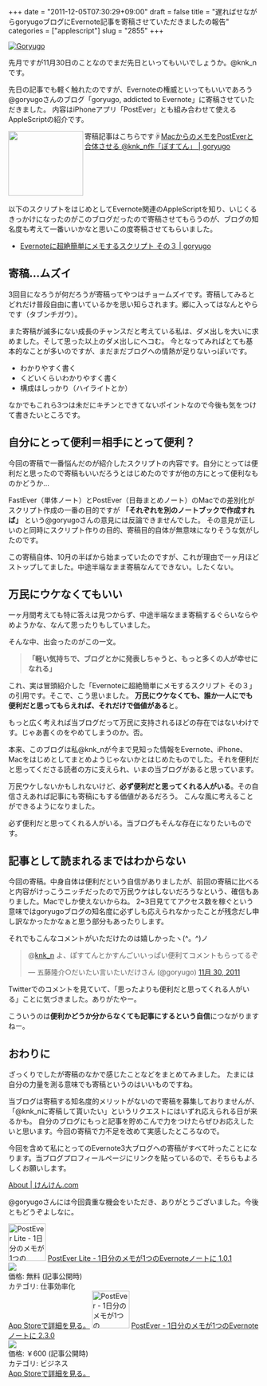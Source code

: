 +++
date = "2011-12-05T07:30:29+09:00"
draft = false
title = "遅ればせながらgoryugoブログにEvernote記事を寄稿させていただきましたの報告"
categories = ["applescript"]
slug = "2855"
+++

<a href="https://knk-n.com/images/2011/12/goryugo.jpg" title="Goryugo"><img src="https://knk-n.com/images/2011/12/goryugo.jpg" alt="Goryugo" title="goryugo.jpg" /></a>

先月ですが11月30日のことなのでまだ先日といってもいいでしょうか。@knk_nです。

先日の記事でも軽く触れたのですが、Evernoteの権威といってもいいであろう@goryugoさんのブログ「goryugo, addicted to Evernote」に寄稿させていただきました。
内容はiPhoneアプリ「PostEver」とも組み合わせて使えるAppleScriptの紹介です。

寄稿記事はこちらです☟<!--more--><table width="100%"><a href="http://goryugo.com/20111130/knk_n_evernote/" target="_blank"><img class="alignleft" align="left" border="0" src="http://capture.heartrails.com/150x130/shadow?http://goryugo.com/20111130/knk_n_evernote/" alt="" width="150" height="130" /></a><a href="http://goryugo.com/20111130/knk_n_evernote/" target="_blank">MacからのメモをPostEverと合体させる @knk_n作「ぽすてん」 | goryugo</a><a href="http://b.hatena.ne.jp/entry/http://goryugo.com/20111130/knk_n_evernote/" target="_blank"><img border="0" src="http://b.hatena.ne.jp/entry/image/http://goryugo.com/20111130/knk_n_evernote/" alt="" /></a></table>


以下のスクリプトをはじめとしてEvernote関連のAppleScriptを知り、いじくるきっかけになったのがこのブログだったので寄稿させてもらうのが、ブログの知名度も考えて一番いいかなと思いこの度寄稿させてもらいました。
<ul><li><a href="http://goryugo.com/20110323/todoevernote/" target="_blank">Evernoteに超絶簡単にメモするスクリプト その３ | goryugo</a><a href="http://b.hatena.ne.jp/entry/http://goryugo.com/20110323/todoevernote/" target="_blank"><img src="http://b.hatena.ne.jp/entry/image/http://goryugo.com/20110323/todoevernote/" alt="" /></a></li></ul>

<h2>寄稿…ムズイ</h2>
3回目になろうが何だろうが寄稿ってやつはチョームズイです。寄稿してみるとどれだけ普段自由に書いているかを思い知らされます。郷に入ってはなんとやらです（タブンチガウ）。

また寄稿が滅多にない成長のチャンスだと考えている私は、ダメ出しを大いに求めました。そして思った以上のダメ出しにヘコむ。
今となってみればとても基本的なことが多いのですが、まだまだブログへの情熱が足りないっぽいです。
<ul>
<li>わかりやすく書く</li>
<li>くどいくらいわかりやすく書く</li>
<li>構成はしっかり（ハイライトとか）</li>
</ul>
なかでもこれら3つは未だにキチンとできてないポイントなので今後も気をつけて書きたいところです。
<h2>自分にとって便利＝相手にとって便利？</h2>
今回の寄稿で一番悩んだのが紹介したスクリプトの内容です。自分にとっては便利だと思ったので寄稿もいいだろうとはじめたのですが他の方にとって便利なものかどうか…

FastEver（単体ノート）とPostEver（日毎まとめノート）のMacでの差別化がスクリプト作成の一番の目的ですが
<strong>「それぞれを別のノートブックで作成すれば」</strong>
という@goryugoさんの意見には反論できませんでした。
その意見が正しいのと同時にスクリプト作りの目的、寄稿目的自体が無意味になりそうな気がしたのです。

この寄稿自体、10月の半ばから始まっていたのですが、これが理由で一ヶ月ほどストップしてました。中途半端なまま寄稿なんてできない。したくない。

<h2>万民にウケなくてもいい</h2>
一ヶ月間考えても特に答えは見つからず、中途半端なまま寄稿するぐらいならやめようかな、なんて思ったりもしていました。

そんな中、出会ったのがこの一文。
<blockquote><strong>「軽い気持ちで、ブログとかに発表しちゃうと、もっと多くの人が幸せになれる」</strong></blockquote>
これ、実は冒頭紹介した「Evernoteに超絶簡単にメモするスクリプト その３」の引用です。そこで、こう思いました。
<strong>万民にウケなくても、誰か一人にでも便利だと思ってもらえれば、それだけで価値がある</strong>と。

もっと広く考えれば当ブログだって万民に支持されるほどの存在ではないわけです。じゃあ書くのをやめてしまうのか。否。

本来、このブログは私@knk_nが今まで見知った情報をEvernote、iPhone、Macをはじめとしてまとめようじゃないかとはじめたものでした。それを便利だと思ってくださる読者の方に支えられ、いまの当ブログがあると思っています。

万民ウケしないかもしれないけど、<strong>必ず便利だと思ってくれる人がいる</strong>。その自信さえあれば記事にも寄稿にもする価値があるだろう。
こんな風に考えることができるようになりました。

必ず便利だと思ってくれる人がいる。当ブログもそんな存在になりたいものです。
<h2>記事として読まれるまではわからない</h2>
今回の寄稿。中身自体は便利だという自信がありましたが、前回の寄稿に比べると内容がけっこうニッチだったので万民ウケはしないだろうなという、確信もありました。Macでしか使えないからね。
2~3日見ててアクセス数を稼ぐという意味ではgoryugoブログの知名度に必ずしも応えられなかったことが残念だし申し訳なかったかなぁと思う部分もあったりします。

それでもこんなコメントがいただけたのは嬉しかったヽ(^。^)ノ

<blockquote class="twitter-tweet" lang="ja"><p>@<a href="https://twitter.com/knk_n">knk_n</a> よ、ぽすてんとかすんごいいっぱい便利てコメントもらってるぞ</p>&mdash; 五藤隆介○だいたい言いたいだけさん (@goryugo) <a href="https://twitter.com/goryugo/status/141906131990740992" data-datetime="2011-11-30T15:47:13+00:00">11月 30, 2011</a></blockquote>

Twitterでのコメントを見ていて、「思ったよりも便利だと思ってくれる人がいる」ことに気づきました。ありがたやー。

こういうのは<strong>便利かどうか分からなくても記事にするという自信</strong>につながりますねー。

<h2>おわりに</h2>
ざっくりでしたが寄稿のなかで感じたことなどをまとめてみました。
たまには自分の力量を測る意味でも寄稿というのはいいものですね。

当ブログは寄稿する知名度的メリットがないので寄稿を募集しておりませんが、「@knk_nに寄稿して貰いたい」というリクエストにはいずれ応えられる日が来るかも。
自分のブログにもっと記事を貯めこんで力をつけたらぜひお応えしたいと思います。今回の寄稿で力不足を改めて実感したところなので。

今回を含めて私にとってのEvernote3大ブログへの寄稿がすべて叶ったことになります。当ブログプロフィールページにリンクを貼っているので、そちらもよろしくお願いします。

<a href="http://knk-n.com/about/" target="_blank">About | けんけん.com</a><a href="http://b.hatena.ne.jp/entry/http://knk-n.com/about/" target="_blank"><img src="http://b.hatena.ne.jp/entry/image/http://knk-n.com/about/" alt="" /></a>

@goryugoさんには今回貴重な機会をいただき、ありがとうございました。今後ともどうぞよしなに。

<a href="http://itunes.apple.com/jp/app//id475299083?mt=8&uo=4" target="new"><img class="appstorehelper_appicn" width="75" height="75" src="http://a3.mzstatic.com/us/r1000/077/Purple/d8/d3/aa/mzl.zgcfxszb.png" alt="PostEver Lite - 1日分のメモが1つのEvernoteノートに - Atech inc."></a>
<a href="http://itunes.apple.com/jp/app//id475299083?mt=8&uo=4" target="new">PostEver Lite - 1日分のメモが1つのEvernoteノートに 1.0.1</a><br>
<a href="http://itunes.apple.com/jp/app//id475299083?mt=8&uo=4" target="itunes_store"><img class="appstorehelper_icn" src="http://ax.phobos.apple.com.edgesuite.net/ja_jp/images/web/linkmaker/badge_appstore-sm.gif" ></a><br>
価格: 無料 (記事公開時)<br>
カテゴリ: 仕事効率化<br>
<a href="http://itunes.apple.com/jp/app//id475299083?mt=8&uo=4" target="new">App Storeで詳細を見る。</a>
<a href="http://itunes.apple.com/jp/app//id422023962?mt=8&uo=4" target="new"><img class="appstorehelper_appicn" width="75" height="75" src="http://a1.mzstatic.com/us/r1000/094/Purple/f0/4e/18/mzm.vyucfpva.png" alt="PostEver - 1日分のメモが1つのEvernoteノートに - Atech inc."></a>
<a href="http://itunes.apple.com/jp/app//id422023962?mt=8&uo=4" target="new">PostEver - 1日分のメモが1つのEvernoteノートに 2.3.0</a><br>
<a href="http://itunes.apple.com/jp/app//id422023962?mt=8&uo=4" target="itunes_store"><img class="appstorehelper_icn" src="http://ax.phobos.apple.com.edgesuite.net/ja_jp/images/web/linkmaker/badge_appstore-sm.gif" ></a><br>
価格: &#65509;600 (記事公開時)<br>
カテゴリ: ビジネス<br>
<a href="http://itunes.apple.com/jp/app//id422023962?mt=8&uo=4" target="new">App Storeで詳細を見る。</a>
